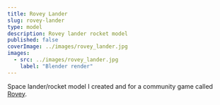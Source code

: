 ```yaml
---
title: Rovey Lander
slug: rovey-lander
type: model
description: Rovey lander rocket model
published: false
coverImage: ../images/rovey_lander.jpg
images:
  - src: ../images/rovey_lander.jpg
    label: "Blender render"
---
```


Space lander/rocket model I created and for a community game called [Rovey](https://tfunk.itch.io/rovey).
